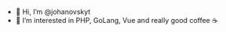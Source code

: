 - 👋  Hi, I’m @johanovskyt
- 👀  I’m interested in PHP, GoLang, Vue and really good coffee ☕️

<!---
johanovskyt/johanovskyt is a ✨ special ✨ repository because its `README.md` (this file) appears on your GitHub profile.
You can click the Preview link to take a look at your changes.
--->
